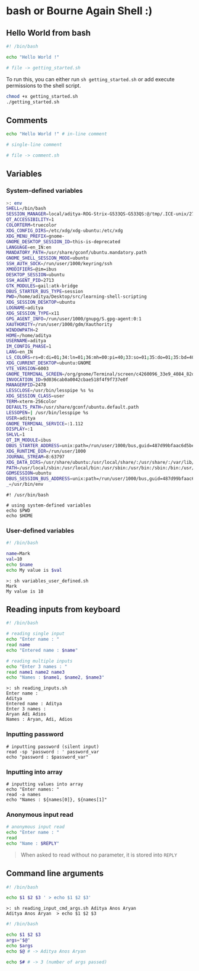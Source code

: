 # bash or Bourne Again Shell :)

## Hello World from bash

```bash
#! /bin/bash

echo "Hello World !"

# file -> getting_started.sh
```

To run this, you can either run `sh getting_started.sh` or add execute permissions to the shell script.

```sh
chmod +x getting_started.sh
./getting_started.sh
```

## Comments 

```bash
echo "Hello World !" # in-line comment

# single-line comment

# file -> comment.sh
```

## Variables

### System-defined variables

```bash
>: env
SHELL=/bin/bash
SESSION_MANAGER=local/aditya-ROG-Strix-G533QS-G533QS:@/tmp/.ICE-unix/2748,unix/aditya-ROG-Strix-G533QS-G533QS:/tmp/.ICE-unix/2748
QT_ACCESSIBILITY=1
COLORTERM=truecolor
XDG_CONFIG_DIRS=/etc/xdg/xdg-ubuntu:/etc/xdg
XDG_MENU_PREFIX=gnome-
GNOME_DESKTOP_SESSION_ID=this-is-deprecated
LANGUAGE=en_IN:en
MANDATORY_PATH=/usr/share/gconf/ubuntu.mandatory.path
GNOME_SHELL_SESSION_MODE=ubuntu
SSH_AUTH_SOCK=/run/user/1000/keyring/ssh
XMODIFIERS=@im=ibus
DESKTOP_SESSION=ubuntu
SSH_AGENT_PID=2713
GTK_MODULES=gail:atk-bridge
DBUS_STARTER_BUS_TYPE=session
PWD=/home/aditya/Desktop/src/learning-shell-scripting
XDG_SESSION_DESKTOP=ubuntu
LOGNAME=aditya
XDG_SESSION_TYPE=x11
GPG_AGENT_INFO=/run/user/1000/gnupg/S.gpg-agent:0:1
XAUTHORITY=/run/user/1000/gdm/Xauthority
WINDOWPATH=2
HOME=/home/aditya
USERNAME=aditya
IM_CONFIG_PHASE=1
LANG=en_IN
LS_COLORS=rs=0:di=01;34:ln=01;36:mh=00:pi=40;33:so=01;35:do=01;35:bd=40;33;01:cd=40;33;01:or=40;31;01:mi=00:su=37;41:sg=30;43:ca=30;41:tw=30;42:ow=34;42:st=37;44:ex=01;32:*.tar=01;31:*.tgz=01;31:*.arc=01;31:*.arj=01;31:*.taz=01;31:*.lha=01;31:*.lz4=01;31:*.lzh=01;31:*.lzma=01;31:*.tlz=01;31:*.txz=01;31:*.tzo=01;31:*.t7z=01;31:*.zip=01;31:*.z=01;31:*.dz=01;31:*.gz=01;31:*.lrz=01;31:*.lz=01;31:*.lzo=01;31:*.xz=01;31:*.zst=01;31:*.tzst=01;31:*.bz2=01;31:*.bz=01;31:*.tbz=01;31:*.tbz2=01;31:*.tz=01;31:*.deb=01;31:*.rpm=01;31:*.jar=01;31:*.war=01;31:*.ear=01;31:*.sar=01;31:*.rar=01;31:*.alz=01;31:*.ace=01;31:*.zoo=01;31:*.cpio=01;31:*.7z=01;31:*.rz=01;31:*.cab=01;31:*.wim=01;31:*.swm=01;31:*.dwm=01;31:*.esd=01;31:*.jpg=01;35:*.jpeg=01;35:*.mjpg=01;35:*.mjpeg=01;35:*.gif=01;35:*.bmp=01;35:*.pbm=01;35:*.pgm=01;35:*.ppm=01;35:*.tga=01;35:*.xbm=01;35:*.xpm=01;35:*.tif=01;35:*.tiff=01;35:*.png=01;35:*.svg=01;35:*.svgz=01;35:*.mng=01;35:*.pcx=01;35:*.mov=01;35:*.mpg=01;35:*.mpeg=01;35:*.m2v=01;35:*.mkv=01;35:*.webm=01;35:*.ogm=01;35:*.mp4=01;35:*.m4v=01;35:*.mp4v=01;35:*.vob=01;35:*.qt=01;35:*.nuv=01;35:*.wmv=01;35:*.asf=01;35:*.rm=01;35:*.rmvb=01;35:*.flc=01;35:*.avi=01;35:*.fli=01;35:*.flv=01;35:*.gl=01;35:*.dl=01;35:*.xcf=01;35:*.xwd=01;35:*.yuv=01;35:*.cgm=01;35:*.emf=01;35:*.ogv=01;35:*.ogx=01;35:*.aac=00;36:*.au=00;36:*.flac=00;36:*.m4a=00;36:*.mid=00;36:*.midi=00;36:*.mka=00;36:*.mp3=00;36:*.mpc=00;36:*.ogg=00;36:*.ra=00;36:*.wav=00;36:*.oga=00;36:*.opus=00;36:*.spx=00;36:*.xspf=00;36:
XDG_CURRENT_DESKTOP=ubuntu:GNOME
VTE_VERSION=6003
GNOME_TERMINAL_SCREEN=/org/gnome/Terminal/screen/c4260096_33e9_4084_82d4_76aa946fce81
INVOCATION_ID=9d036cab0a0042cbae518f4f9f737e0f
MANAGERPID=2478
LESSCLOSE=/usr/bin/lesspipe %s %s
XDG_SESSION_CLASS=user
TERM=xterm-256color
DEFAULTS_PATH=/usr/share/gconf/ubuntu.default.path
LESSOPEN=| /usr/bin/lesspipe %s
USER=aditya
GNOME_TERMINAL_SERVICE=:1.112
DISPLAY=:1
SHLVL=1
QT_IM_MODULE=ibus
DBUS_STARTER_ADDRESS=unix:path=/run/user/1000/bus,guid=487d99bfaac6d5beef835c8b6198f4af
XDG_RUNTIME_DIR=/run/user/1000
JOURNAL_STREAM=8:63797
XDG_DATA_DIRS=/usr/share/ubuntu:/usr/local/share/:/usr/share/:/var/lib/snapd/desktop
PATH=/usr/local/sbin:/usr/local/bin:/usr/sbin:/usr/bin:/sbin:/bin:/usr/games:/usr/local/games:/snap/bin:/usr/local/go/bin
GDMSESSION=ubuntu
DBUS_SESSION_BUS_ADDRESS=unix:path=/run/user/1000/bus,guid=487d99bfaac6d5beef835c8b6198f4af
_=/usr/bin/env
```

```shell
#! /usr/bin/bash

# using system-defined variables
echo $PWD
echo $HOME
```

### User-defined variables

```bash
#! /bin/bash

name=Mark
val=10 
echo $name
echo My value is $val
```

```shell
>: sh variables_user_defined.sh 
Mark
My value is 10
```

## Reading inputs from keyboard

```bash
#! /bin/bash

# reading single input
echo "Enter name : "
read name
echo "Entered name : $name"

# reading multiple inputs
echo "Enter 3 names : "
read name1 name2 name3
echo "Names : $name1, $name2, $name3"
```

```shell
>: sh reading_inputs.sh 
Enter name : 
Aditya
Entered name : Aditya
Enter 3 names : 
Aryan Adi Adios
Names : Aryan, Adi, Adios
```

### Inputting password

```shell
# inputting password (silent input)
read -sp 'password : ' password_var
echo "password : $password_var"
```

### Inputting into array

```shell
# inputting values into array
echo "Enter names: "
read -a names
echo "Names : ${names[0]}, ${names[1]"
```

### Anonymous input read

```bash
# anonymous input read
echo "Enter name : "
read
echo "Name : $REPLY"
```

> When asked to read without no parameter, it is stored into `REPLY`

## Command line arguments

```bash
#! /bin/bash

echo $1 $2 $3 ' > echo $1 $2 $3'
```

```shell
>: sh reading_input_cmd_args.sh Aditya Anos Aryan
Aditya Anos Aryan  > echo $1 $2 $3
```

```bash
#! /bin/bash

echo $1 $2 $3 
args="$@"
echo $args
echo $@ # -> Aditya Anos Aryan

echo $# # -> 3 (number of args passed)
```



```bash

```



```bash

```



```bash

```



```bash

```



```bash

```



```bash

```



```bash

```



```bash

```



```bash

```



```bash

```



```bash

```



```bash

```



